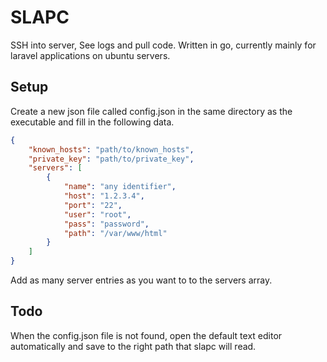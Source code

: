 # SLAPC

SSH into server, See logs and pull code.
Written in go, currently mainly for laravel applications on ubuntu servers.

## Setup

Create a new json file called config.json in the same directory as the executable and fill in the following data.

```json
{
    "known_hosts": "path/to/known_hosts",
    "private_key": "path/to/private_key",
    "servers": [
        {
            "name": "any identifier",
            "host": "1.2.3.4",
            "port": "22",
            "user": "root",
            "pass": "password",
            "path": "/var/www/html"
        }
    ]
}
```

Add as many server entries as you want to to the servers array.

## Todo

When the config.json file is not found, open the default text editor automatically and save to the right path that slapc will read.
